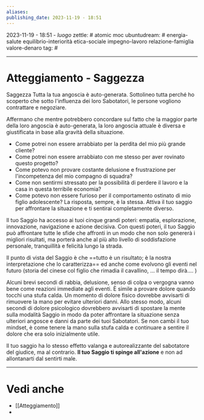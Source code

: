 ```yaml
---
aliases: 
publishing_date: 2023-11-19 - 18:51
---
```

2023-11-19 - 18:51 - *luogo*
zettle: # atomic moc
ubuntudream: # energia-salute equilibrio-interiorità etica-sociale impegno-lavoro relazione-famiglia valore-denaro 
tag: #

---
# Atteggiamento - Saggezza

Saggezza
Tutta la tua angoscia è auto-generata.
Sottolineo tutta perché ho scoperto che sotto l'influenza dei loro Sabotatori, le persone vogliono contrattare e negoziare. 

Affermano che mentre potrebbero concordare sul fatto che la maggior parte della loro angoscia è auto-generata, la loro angoscia attuale è diversa e giustificata in base alla gravità della situazione. 

- Come potrei non essere arrabbiato per la perdita del mio più grande cliente? 
- Come potrei non essere arrabbiato con me stesso per aver rovinato questo progetto? 
- Come potevo non provare costante delusione e frustrazione per l'incompetenza del mio compagno di squadra? 
- Come non sentirmi stressato per la possibilità di perdere il lavoro e la casa in questa terribile economia? 
- Come potevo non essere furioso per il comportamento ostinato di mio figlio adolescente? 
La risposta, sempre, è la stessa. Attiva il tuo saggio per affrontare la situazione e ti sentirai completamente diverso.

Il tuo Saggio ha accesso ai tuoi cinque grandi poteri: empatia, esplorazione, innovazione, navigazione e azione decisiva. Con questi poteri, il tuo Saggio può affrontare tutte le sfide che affronti in un modo che non solo genererà i migliori risultati, ma porterà anche al più alto livello di soddisfazione personale, tranquillità e felicità lungo la strada.

Il punto di vista del Saggio è che ==tutto è un risultato; è la nostra interpretazione che lo caratterizza== ed anche come evolvono gli eventi nel futuro (storia del cinese col figlio che rimadia il cavallino, … il tempo dirà…. )


Alcuni brevi secondi di rabbia, delusione, senso di colpa o vergogna vanno bene come reazioni immediate agli eventi. È simile a provare dolore quando tocchi una stufa calda. Un momento di dolore fisico dovrebbe avvisarti di rimuovere la mano per evitare ulteriori danni. Allo stesso modo, alcuni secondi di dolore psicologico dovrebbero avvisarti di spostare la mente sulla modalità Saggio in modo da poter affrontare la situazione senza ulteriori angosce e danni da parte dei tuoi Sabotatori. Se non cambi il tuo mindset, è come tenere la mano sulla stufa calda e continuare a sentire il dolore che era solo inizialmente utile.

Il tuo saggio ha lo stesso effetto valanga e autorealizzante del sabotatore del giudice, ma al contrario. **Il tuo Saggio ti spinge all'azione** e non ad allontanarti dal sentirti male.



---
# Vedi anche
- [[Atteggiamento]]
- 